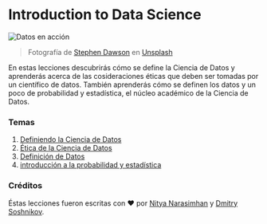 # Introduction to Data Science

![Datos en acción](images/data.jpg)
> Fotografía de <a href="https://unsplash.com/@dawson2406?utm_source=unsplash&utm_medium=referral&utm_content=creditCopyText">Stephen Dawson</a> en <a href="https://unsplash.com/s/photos/data?utm_source=unsplash&utm_medium=referral&utm_content=creditCopyText">Unsplash</a>

En estas lecciones descubrirás cómo se define la Ciencia de Datos y aprenderás acerca de
las cosideraciones éticas que deben ser tomadas por un científico de datos. También aprenderás
cómo se definen los datos y un poco de probabilidad y estadística, el núcleo académico de la Ciencia de Datos.

### Temas

1. [Definiendo la Ciencia de Datos](01-defining-data-science/README.md)
2. [Ética de la Ciencia de Datos](02-ethics/README.md)
3. [Definición de Datos](03-defining-data/README.md)
4. [introducción a la probabilidad y estadística](04-stats-and-probability/README.md)

### Créditos

Éstas lecciones fueron escritas con ❤️ por [Nitya Narasimhan](https://twitter.com/nitya) y [Dmitry Soshnikov](https://twitter.com/shwars).
